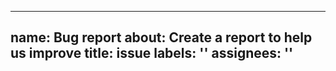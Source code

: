 ---
name: Bug report
about: Create a report to help us improve
title: issue
labels: ''
assignees: ''
--
